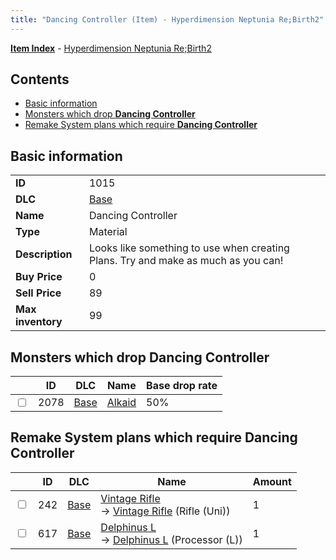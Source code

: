 ```yaml
---
title: "Dancing Controller (Item) - Hyperdimension Neptunia Re;Birth2"
---
```


[**Item Index**](/neptunia/rb2/item/index.html) - [Hyperdimension Neptunia Re;Birth2](/neptunia/rb2)

## Contents

- [Basic information](#basic-information)
- [Monsters which drop **Dancing Controller**](#monsters-which-drop-dancing-controller)
- [Remake System plans which require **Dancing Controller**](#remake-system-plans-which-require-dancing-controller)

## Basic information

|   |   |
| -- | -- |
| **ID** | 1015 |
| **DLC** | [Base](/neptunia/rb2/dlc/0-base.html) |
| **Name** | Dancing Controller |
| **Type** | Material |
| **Description** | Looks like something to use when creating Plans. Try and make as much as you can! |
| **Buy Price** | 0 |
| **Sell Price** | 89 |
| **Max inventory** | 99 |

## Monsters which drop **Dancing Controller**

|    | ID | DLC | Name | Base drop rate |
| -- | -- | --- | ---- | -------------- |
| <input type="checkbox" id="rb2-monster-0-2078" class="trackbox" /> | 2078 | [Base](/neptunia/rb2/dlc/0-base.html) | [Alkaid](/neptunia/rb2/monster/0-2078-alkaid.html) | 50% |

## Remake System plans which require **Dancing Controller**

|    | ID | DLC | Name | Amount |
| -- | -- | --- | ---- | ------ |
| <input type="checkbox" id="rb2-remake-0-242" class="trackbox" /> | 242 | [Base](/neptunia/rb2/dlc/0-base.html) | [Vintage Rifle](/neptunia/rb2/remake/0-242-vintage-rifle.html)<br />→ [Vintage Rifle](/neptunia/rb2/item/0-1137-vintage-rifle.html) (Rifle (Uni)) | 1 |
| <input type="checkbox" id="rb2-remake-0-617" class="trackbox" /> | 617 | [Base](/neptunia/rb2/dlc/0-base.html) | [Delphinus L](/neptunia/rb2/remake/0-617-delphinus-l.html)<br />→ [Delphinus L](/neptunia/rb2/item/0-3424-delphinus-l.html) (Processor (L)) | 1 |